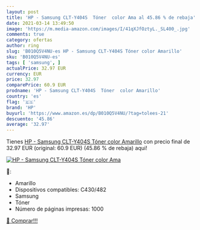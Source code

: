 ```yaml
---
layout: post
title: 'HP - Samsung CLT-Y404S  Tóner  color Ama al 45.86 % de rebaja'
date: 2021-03-14 13:49:50
image: 'https://m.media-amazon.com/images/I/41qXJfOztyL._SL400_.jpg'
comments: true
category: ofertas
author: ring
slug: 'B010Q5V4NU-es HP - Samsung CLT-Y404S Tóner color Amarillo'
sku: 'B010Q5V4NU-es'
tags: [ 'samsung', ]
actualPrice: 32.97 EUR
currency: EUR
price: 32.97
comparePrice: 60.9 EUR
prodname: 'HP - Samsung CLT-Y404S  Tóner  color Amarillo'
country: 'es'
flag: '🇪🇸'
brand: 'HP'
buyurl: 'https://www.amazon.es/dp/B010Q5V4NU/?tag=tolees-21'
descuento: '45.86'
average: '32.97'
---
```


Tienes [HP - Samsung CLT-Y404S  Tóner  color Amarillo](https://www.amazon.es/dp/B010Q5V4NU/?tag=tolees-21) con precio final de  32.97 EUR (original: 60.9 EUR) (45.86 %  de rebaja) aqui!

[![HP - Samsung CLT-Y404S  Tóner  color Ama](https://m.media-amazon.com/images/I/41qXJfOztyL._SL400_.jpg)](https://www.amazon.es/dp/B010Q5V4NU/?tag=tolees-21)

🔎:

- Amarillo
- Dispositivos compatibles: C430/482
- Samsung
- Tóner
- Número de páginas impresas: 1000

[🛒 Comprar!!!](https://www.amazon.es/dp/B010Q5V4NU/?tag=tolees-21)
